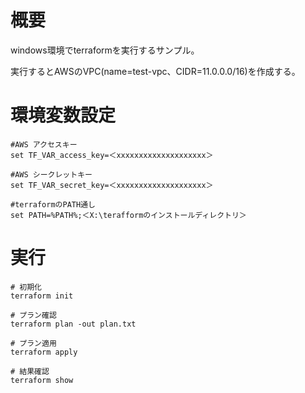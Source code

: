 # 概要
windows環境でterraformを実行するサンプル。

実行するとAWSのVPC(name=test-vpc、CIDR=11.0.0.0/16)を作成する。

# 環境変数設定
```
#AWS アクセスキー
set TF_VAR_access_key=＜xxxxxxxxxxxxxxxxxxxx＞

#AWS シークレットキー
set TF_VAR_secret_key=＜xxxxxxxxxxxxxxxxxxxx＞

#terraformのPATH通し
set PATH=%PATH%;＜X:\terafformのインストールディレクトリ＞
```

# 実行
```
# 初期化
terraform init

# プラン確認
terraform plan -out plan.txt

# プラン適用
terraform apply

# 結果確認
terraform show
```
